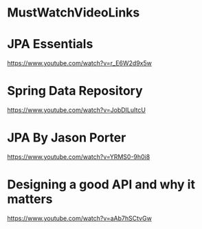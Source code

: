 # MustWatchVideoLinks

# JPA Essentials 
https://www.youtube.com/watch?v=r_E6W2d9x5w

# Spring Data Repository
https://www.youtube.com/watch?v=JobDILuItcU

# JPA By Jason Porter
https://www.youtube.com/watch?v=YRMS0-9h0i8

# Designing a good API and why it matters
https://www.youtube.com/watch?v=aAb7hSCtvGw   
